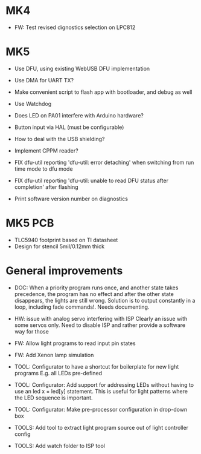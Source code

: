 # MK4

* FW: Test revised dignostics selection on LPC812


# MK5

* Use DFU, using existing WebUSB DFU implementation

* Use DMA for UART TX?

* Make convenient script to flash app with bootloader, and debug as well

* Use Watchdog

* Does LED on PA01 interfere with Arduino hardware?

* Button input via HAL (must be configurable)

* How to deal with the USB shielding?

* Implement CPPM reader?

* FIX dfu-util reporting 'dfu-util: error detaching' when switching from run time mode to dfu mode
* FIX dfu-util reporting 'dfu-util: unable to read DFU status after completion' after flashing

* Print software version number on diagnostics


# MK5 PCB

* TLC5940 footprint based on TI datasheet
* Design for stencil 5mil/0.12mm thick


# General improvements

* DOC: When a priority program runs once, and another state takes precedence,
  the program has no effect and after the other state disappears, the lights
  are still wrong. Solution is to output constantly in a loop,
  including fade commands!.
  Needs documenting.

* HW: issue with analog servo interfering with ISP
  Clearly an issue with some servos only. Need to disable ISP and rather provide
  a software way for those

* FW: Allow light programs to read input pin states

* FW: Add Xenon lamp simulation

* TOOL: Configurator to have a shortcut for boilerplate for new light programs
    E.g. all LEDs pre-defined

* TOOL: Configurator: Add support for addressing LEDs without having to use an
    led x = led[y] statement. This is useful for light patterns where the
    LED sequence is important.

* TOOL: Configurator: Make pre-processor configuration in drop-down box

* TOOLS: Add tool to extract light program source out of light controller config

* TOOLS: Add watch folder to ISP tool